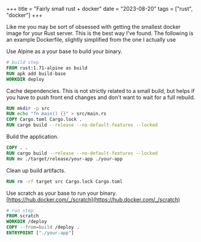 +++
title = "Fairly small rust + docker"
date = "2023-08-20"
tags = ["rust", "docker"]
+++

Like me you may be sort of obsessed with getting the smallest docker image for your Rust server. This is the best way I've found. The following is an example Dockerfile, slightly simplified from the one I actually use

Use Alpine as a your base to build your binary.

``` dockerfile
# build step
FROM rust:1.71-alpine as build
RUN apk add build-base
WORKDIR deploy
```

Cache dependencies. This is not strictly related to a small build, but helps if you have to push front end changes and don't want to wait for a full rebuild.

``` dockerfile
RUN mkdir -p src
RUN echo "fn main() {}" > src/main.rs
COPY Cargo.toml Cargo.lock .
RUN cargo build --release --no-default-features --locked
```

Build the application.

``` dockerfile
COPY . .
RUN cargo build --release --no-default-features --locked
RUN mv ./target/release/your-app ./your-app
```

Clean up build artifacts.

``` dockerfile
RUN rm -rf target src Cargo.lock Cargo.toml
```

Use scratch as your base to run your binary. [https://hub.docker.com/_/scratch](https://hub.docker.com/_/scratch)

``` dockerfile
# run step
FROM scratch
WORKDIR /deploy
COPY --from=build /deploy .
ENTRYPOINT ["./your-app"]
```
